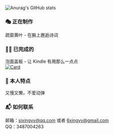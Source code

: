 ![Anurag's GitHub stats](https://github-readme-stats.vercel.app/api?username=6xingyv&show_icons=true&locale=cn)


### 🎭 正在制作  
疏窗黄叶 - 在腕上邂逅诗词  
### 🐱‍🚀 已完成的  
泡面盖板 - 让 Kindle 有用那么一点点  
[![Card](https://github-readme-stats.vercel.app/api/pin/?username=6xingyv&repo=KindleHome)](https://github.com/6xingyv/KindleHome)  
### 🧪 本人特点  
又慢又懒，不爱动弹  
### 📬 如何联系  
邮箱：sixingyv@qq.com 或者 6xingyv@gmail.com  
QQ：3487004263
